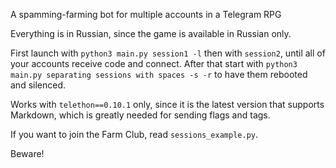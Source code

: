 A spamming-farming bot for multiple accounts in a Telegram RPG

Everything is in Russian, since the game is available in Russian only.

First launch with `python3 main.py session1 -l` then with `session2`, until all of your accounts receive code and connect.
After that start with `python3 main.py separating sessions with spaces -s -r` to have them rebooted and silenced.

Works with `telethon==0.10.1` only, since it is the latest version that supports Markdown, which is greatly needed for sending flags and tags.

If you want to join the Farm Club, read `sessions_example.py`.

Beware!
